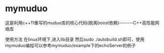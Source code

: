 # mymuduo
这是利用c++11重写的muduo库的核心代码(脱离boost依赖)-------C++高性能网络库


使用方法
在linux环境下,进入lib目录 然后sudo ./autobuild.sh即可，使用mymuduo编程可以参考mymuduo/example下的echoServer的例子
